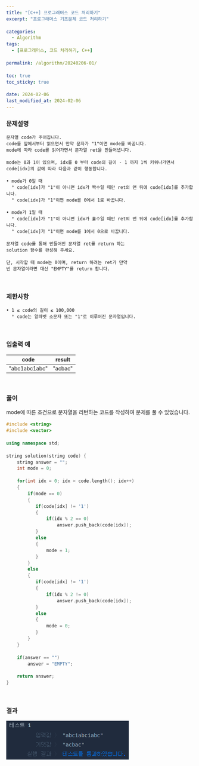 ```yaml
---
title: "[C++] 프로그래머스 코드 처리하기"
excerpt: "프로그래머스 기초문제 코드 처리하기"

categories:
  - Algorithm
tags:
  - [프로그래머스, 코드 처리하기, C++]

permalink: /algorithm/20240206-01/

toc: true
toc_sticky: true

date: 2024-02-06
last_modified_at: 2024-02-06
---
```


### 문제설명

    문자열 code가 주어집니다.
    code를 앞에서부터 읽으면서 만약 문자가 "1"이면 mode를 바꿉니다.
    mode에 따라 code를 읽어가면서 문자열 ret을 만들어냅니다.

    mode는 0과 1이 있으며, idx를 0 부터 code의 길이 - 1 까지 1씩 키워나가면서
    code[idx]의 값에 따라 다음과 같이 행동합니다.

    • mode가 0일 때
      ° code[idx]가 "1"이 아니면 idx가 짝수일 때만 ret의 맨 뒤에 code[idx]를 추가합니다.
      ° code[idx]가 "1"이면 mode를 0에서 1로 바꿉니다.

    • mode가 1일 때
      ° code[idx]가 "1"이 아니면 idx가 홀수일 때만 ret의 맨 뒤에 code[idx]를 추가합니다.
      ° code[idx]가 "1"이면 mode를 1에서 0으로 바꿉니다.
    
    문자열 code를 통해 만들어진 문자열 ret를 return 하는
    solution 함수를 완성해 주세요.

    단, 시작할 때 mode는 0이며, return 하려는 ret가 만약
    빈 문자열이라면 대신 "EMPTY"를 return 합니다.


<br/>

### 제한사항

    • 1 ≤ code의 길이 ≤ 100,000
      ° code는 알파벳 소문자 또는 "1"로 이루어진 문자열입니다.

<br/>

### 입출력 예

|code|result|
|---|---|
|"abc1abc1abc"|"acbac"|

<br/>

### 풀이

mode에 따른 조건으로 문자열을 리턴하는 코드를 작성하여 문제를 풀 수 있었습니다.

```cpp
#include <string>
#include <vector>

using namespace std;

string solution(string code) {
    string answer = "";
    int mode = 0;
    
    for(int idx = 0; idx < code.length(); idx++)
    {
        if(mode == 0)
        {
           if(code[idx] != '1')
           {
               if(idx % 2 == 0)
                   answer.push_back(code[idx]);
           }
           else
           {
               mode = 1;
           }
        }
        else
        {
           if(code[idx] != '1')
           {
               if(idx % 2 != 0)
                   answer.push_back(code[idx]);
           }
           else
           {
               mode = 0;
           } 
        }
    }
    
    if(answer == "")
        answer = "EMPTY";
    
    return answer;
}
```

<br/>

### 결과
![코드 실행결과](/assets/images/posts_img/20240206-01/001.png "코드 실행결과")